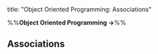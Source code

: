 <frontmatter>
title: "Object Oriented Programming: Associations"
</frontmatter>

<link rel="stylesheet" href="{{baseUrl}}/css/textbook.css">

<div class="website-content" id="all">

%%**Object Oriented Programming →**%%

<div id="title">

## Associations
</div>
<div id="main">

<include src="basic/embed.md" boilerplate  />
<include src="navigability/embed.md" boilerplate  />
<include src="multiplicity/embed.md" boilerplate  />
<include src="dependencies/embed.md" boilerplate  />
<include src="composition/embed.md" boilerplate  />
<include src="aggregation/embed.md" boilerplate  />
<include src="associationClasses/embed.md" boilerplate  />

</div>

</div>
